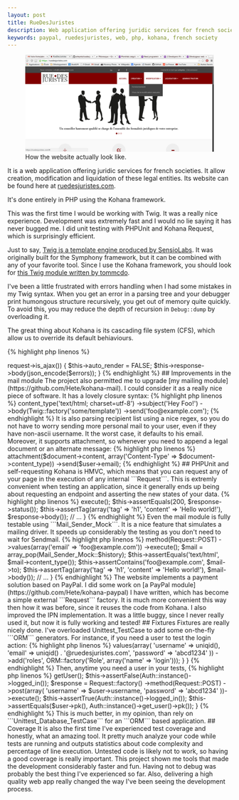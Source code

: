 ```yaml
---
layout: post
title: RueDesJuristes
description: Web application offering juridic services for french societies.
keywords: paypal, ruedesjuristes, web, php, kohana, french society
---
```


<figure class="thumbnail">
    <img class="img-responsive" src="/assets/img/ruedesjuristes.png"/>
    <figcaption class="caption">How the website actually look like.</figcaption>
</figure>

It is a web application offering juridic services for french societies. It allow
creation, modification and liquidation of these legal entities. Its website can
be found here at [ruedesjuristes.com](//ruedesjuristes.com).

It's done entirely in PHP using the Kohana framework.

This was the first time I would be working with Twig. It was a really nice 
experience. Development was extremely fast and I would no lie saying it has 
never bugged me. I did unit testing with PHPUnit and Kohana Request, which is 
surprisingly efficient.

Just to say, [Twig is a template engine produced by SensioLabs](http://twig.sensiolabs.org). 
It was originally built for the Symphony framework, but it can be combined with 
any of your favorite tool. Since I use the Kohana framework, you should look for 
[this Twig module written by tommcdo](https://github.com/tommcdo/kohana-twig).

I've been a little frustrated with errors handling when I had some mistakes in 
my Twig syntax. When you get an error in a parsing tree and your debugger print 
humongous structure recursively, you get out of memory quite quickly. To avoid 
this, you may reduce the depth of recursion in ```Debug::dump``` by overloading
it.

The great thing about Kohana is its cascading file system (CFS), which allow us
to override its default behiaviours.

{% highlight php linenos %}
<?php

defined('SYSPATH') or die('No direct script access.');

class Debug extends Kohana_Debug {

    /**
     * Reducing the default $depth from 10 to 2 to avoid reaching memory limit.
     */
    public static function dump($value, $length = 128, $depth = 2) {
        
        return parent::dump($value, $length, $depth);
    }
}
{% endhighlight %}

If you work with light templates, you should be fine with the default depth. It 
is something to consider only if you reach the memory limit.

[JSON](http://json.org) really saved me here! The website collects an big amount 
of data to proceed the legal formalities. User have to submit forms with around 
60 inputs. All the data are serialized once using ```json_encode```. I used the ```ORM::filters``` 
feature to serialize the data on need.

Form can also be submitted in ajax. To do so, you may use ```Request::is_ajax```
and disable template rendering by setting ```Request::$auto_render``` to ```FALSE```. 
I usually encode ```ORM_Validation_Exception``` errors if anything 
wrong happen: they are well structured and translated, so it becomes a charm to 
map errors to input!

{% highlight php linenos %}
<?php

if ($this->request->is_ajax()) {

    $this->auto_render = FALSE;

    $this->response->body(json_encode($errors));
}
{% endhighlight %}

## Improvements in the mail module

The project also permitted me to upgrade 
[my mailing module](https://github.com/Hete/kohana-mail). I could consider it as 
a really nice piece of software. It has a lovely closure syntax:

{% highlight php linenos %}
<?php

Mailer::factory()
    ->content_type('text/html; charset=utf-8')
    ->subject('Hey Foo!')
    ->body(Twig::factory('some/template'))
    ->send('foo@example.com');
{% endhighlight %}

It is also parsing recipient list using a nice regex, so you do not have to 
worry sending more personal mail to your user, even if they have non-ascii 
username. It the worst case, it defaults to his email.

Moreover, it supports attachment, so whenever you need to append a legal
document or an alternate message:

{% highlight php linenos %}
<?php

Mailer::factory()
    ->attachment($document->content, array('Content-Type' => $document->content_type))
    ->send($user->email);
{% endhighlight %}

## PHPUnit and self-requesting

Kohana is HMVC, which means that you can request any of your page in the 
execution of any internal ```Request```. This is extremly convenient when 
testing an application, since it generally ends up being about requesting an 
endpoint and asserting the new states of your data.

{% highlight php linenos %}
<?php

defined('SYSPATH') or die('No direct script access.');

class HomeTest extends Unittest_TestCase {

    public function testIndex() {

        $response = Request::factory('')->execute();

        $this->assertEquals(200, $response->status());
        $this->assertTag(array('tag' => 'h1', 'content' => 'Hello world!'), $response->body());
        // ...
}
{% endhighlight %}

Even the mail module is fully testable using ```Mail_Sender_Mock```. It is a 
nice feature that simulates a mailing driver. It speeds up considerably the 
testing as you don't need to wait for Sendmail.

{% highlight php linenos %}
<?php

defined('SYSPATH') or die('No direct script access.');

class HomeTest extends Unittest_TestCase {

    public function testMail() {

        $response = Request::factory('mail')
            ->method(Request::POST)
            ->values(array('email' => 'foo@example.com'))
            ->execute();

        $mail = array_pop(Mail_Sender_Mock::$history);

        $this->assertEquals('text/html', $mail->content_type());
        $this->assertContains('foo@example.com', $mail->to);
        $this->assertTag(array('tag' => 'h1', 'content' => 'Hello world!'), $mail->body());
        // ...
}
{% endhighlight %}

The website implements a payment solution based on PayPal. I did some work on 
[a PayPal module](https://github.com/Hete/kohana-paypal) I have written, which 
has become a simple external ```Request``` factory. It is much more convenient 
this way then how it was before, since it reuses the code from Kohana.

I also improved the IPN implementation. It was a little buggy, since I never 
really used it, but now it is fully working and tested!

## Fixtures

Fixtures are really nicely done. I've overloaded Unittest_TestCase to add some 
on-the-fly ```ORM``` generators. For instance, if you need a user to test the 
login action:

{% highlight php linenos %}
<?php

defined('SYSPATH') or die('No direct script access.');

class Unittest_TestCase extends Kohana_Unittest_TestCase {

    public function getUser() {

        return ORM::factory('User')
            ->values(array(
                'username' => uniqid(),
                'email' => uniqid() . '@ruedesjuristes.com',
                'password' => 'abcd1234'
            ))
            ->add('roles', ORM::factory('Role', array('name' => 'login')));
    }
}
{% endhighlight %}

Then, anytime you need a user in your tests,

{% highlight php linenos %}
<?php

public function testLogin() {

    $user = $this->getUser();
    $this->assertFalse(Auth::instance()->logged_in());

    $response = Request::factory()
        ->method(Request::POST)
        ->post(array(
            'username' => $user->username,
            'password' => 'abcd1234'
        ))->execute();

    $this->assertTrue(Auth::instance()->logged_in());
    $this->assertEquals($user->pk(), Auth::instance()->get_user()->pk());
}
{% endhighlight %}

This is much better, in my opinion, than rely on ```Unittest_Database_TestCase``` for an ```ORM``` based application.

## Coverage

It is also the first time I've experienced test coverage and honestly, what an 
amazing tool. It pretty much analyze your code while tests are running and 
outputs statistics about code complexity and percentage of line execution. 
Untested code is likely not to work, so having a good coverage is really 
important.

This project shown me tools that made the development considerably faster and 
fun. Having not to debug was probably the best thing I've experienced so far.
Also, delivering a high quality web app really changed the way I've been seeing
the development process.
